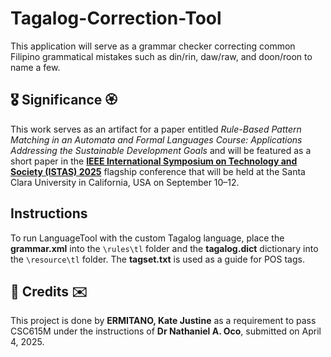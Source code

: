 # Tagalog-Correction-Tool
This application will serve as a grammar checker correcting common Filipino grammatical mistakes such as din/rin, daw/raw, and doon/roon to name a few.

<h2>🎖 Significance 🏵</h2>
This work serves as an artifact for a paper entitled <i>Rule-Based Pattern Matching in an Automata and Formal Languages Course: Applications Addressing the Sustainable Development Goals</i> and will be featured as a short paper in the <b><a href="https://attend.ieee.org/istas-2025/">IEEE International Symposium on Technology and Society (ISTAS) 2025</a></b> flagship conference that will be held at the Santa Clara University in California, USA on September 10–12. 

## Instructions
To run LanguageTool with the custom Tagalog language, place the <b>grammar.xml</b> into the <code>\rules\tl</code> folder and the <b>tagalog.dict</b> dictionary into the <code>\resource\tl</code> folder. The <b>tagset.txt</b> is used as a guide for POS tags.

<h2>💌 Credits ✉️</h2>
This project is done by <b>ERMITANO, Kate Justine</b> as a requirement to pass CSC615M under the instructions of <b>Dr Nathaniel A. Oco</b>, submitted on April 4, 2025.
